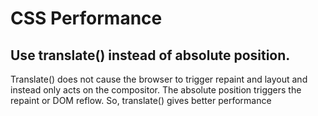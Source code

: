 # CSS Performance

## Use translate() instead of absolute position.

Translate() does not cause the browser to trigger repaint and layout and instead only acts on the compositor. The absolute position triggers the repaint or DOM reflow. So, translate() gives better performance
